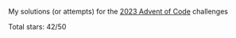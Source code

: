 My solutions (or attempts) for the [2023 Advent of Code](https://adventofcode.com/2023) challenges

Total stars: 42/50
